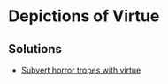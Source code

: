 # Depictions of Virtue

## Solutions

* [Subvert horror tropes with virtue](../solutions/subvert-horror-tropes-with-virtue.md)
